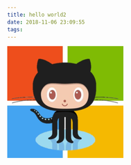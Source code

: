 ```yaml
---
title: hello world2
date: 2018-11-06 23:09:55
tags:
---
```

![test](https://github.com/huangzhaolong93/my-blog-images/blob/master/d4628535e5dde7119c3d076aabefce1b9c1661ba.jpg?raw=true)